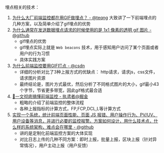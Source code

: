 埋点相关的技术：
1. [为什么大厂前端监控都在用GIF做埋点？ - @teqng](https://www.teqng.com/2022/02/11/%e4%b8%ba%e4%bb%80%e4%b9%88%e5%a4%a7%e5%8e%82%e5%89%8d%e7%ab%af%e7%9b%91%e6%8e%a7%e9%83%bd%e5%9c%a8%e7%94%a8gif%e5%81%9a%e5%9f%8b%e7%82%b9%ef%bc%9f/) 大致讲了一下前端埋点的几种方案，以及简单介绍了gif埋点的优势
2. [为什么通常在发送数据埋点请求的时候使用的是 1x1 像素的透明 gif 图片 - @github](https://github.com/Advanced-Frontend/Daily-Interview-Question/issues/87)
   - gif埋点的优势
   - gif埋点实际上就是 `Web beacons` 技术，用于感知用户访问了某个页面或者用户的行为习惯
   - 具体实践方案
3. [为什么前端监控要用GIF打点 - @csdn](https://blog.csdn.net/huangpb123/article/details/102999371) 
   - 详细的分析对比了3种上报方式的优缺点： http请求，请求js，css文件，请求图片资源
   - 最终结论是，图片方式最优，然后分析了不同格式图片的大小，gif最小43个字节，节省更多带宽，因此gif格式最合适
4. [🚀一文彻底搞懂前端监控 - 执鸢者@掘金](https://juejin.cn/post/6903133330196299783)
   - 粗略的介绍了前端监控的整体流程
   - 各种上报指标的计算方式，FP,FCP,DCL,L等计算方式
5. [实现一个系统，统计前端页面性能、页面 JS 报错、用户操作行为、PV/UV、用户设备等消息，并进行必要的监控报警。方案如何设计，用什么技术点，什么样的系统架构，难点会在哪里 - @github](https://github.com/lgwebdream/FE-Interview/issues/1215)
   - 讲的是定制化前端监控方案的大体实现
   - 对比日志上传的几种不同方案：即时上报，批量上报，区块上报（针对异常情况），用户主动上报（用户反馈）

